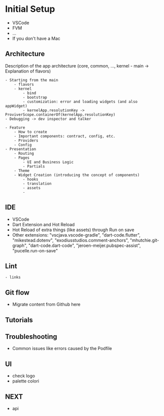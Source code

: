 # Initial Setup

- VSCode
- FVM
- ...
- If you don't have a Mac

## Architecture

Description of the app architecture (core, common, ..., kernel - main -> Explanation of flavors)

    - Starting from the main
        - flavors
        - kernel
            - bind
            - bootstrap
            - customization: error and loading widgets (and also appWidget)
            - kernelApp.resolutionKey -> ProviverScope.containerOf(kernelApp.resolutionKey)
    - Debugging -> dev inspector and talker

    - Feature
        - How to create
        - Important components: contract, config, etc.
        - Providers
        - Config
    - Presentation
        - Routing
        - Pages
            - UI and Business Logic
            - Partials
        - Theme
        - Widget Creation (introducing the concept of components)
            - hooks
            - translation
            - assets
            - 

## IDE

- VSCode
- Dart Extension and Hot Reload
- Hot Reload of extra things (like assets) through Run on save
- Other extensions:
        "vscjava.vscode-gradle",
        "dart-code.flutter",
        "mikestead.dotenv",
        "exodiusstudios.comment-anchors",
        "mhutchie.git-graph",
        "dart-code.dart-code",
        "jeroen-meijer.pubspec-assist",
        "pucelle.run-on-save"

## Lint

    - links

## Git flow

- Migrate content from Github here

## Tutorials

## Troubleshooting

- Common issues like errors caused by the Podfile

## UI

- check logo
- palette colori
  
## NEXT

- api
